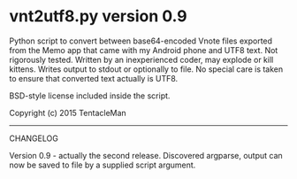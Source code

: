 # vnt2utf8.py version 0.9

Python script to convert between base64-encoded Vnote files exported
from the Memo app that came with my Android phone and UTF8 text. Not
rigorously tested. Written by an inexperienced coder, may explode or
kill kittens. Writes output to stdout or optionally to file. No
special care is taken to ensure that converted text actually is UTF8.

BSD-style license included inside the script.

Copyright (c) 2015 TentacleMan

---------

CHANGELOG

Version 0.9 - actually the second release. Discovered argparse, output
can now be saved to file by a supplied script argument.
